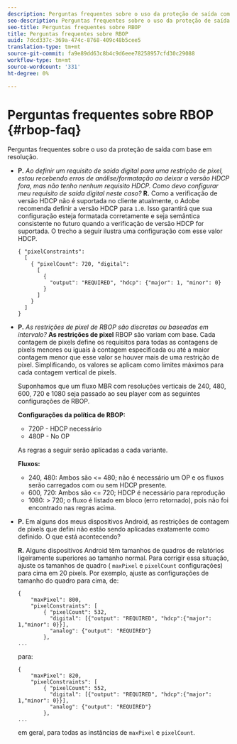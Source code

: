 ```yaml
---
description: Perguntas frequentes sobre o uso da proteção de saída com base em resolução.
seo-description: Perguntas frequentes sobre o uso da proteção de saída com base em resolução.
seo-title: Perguntas frequentes sobre RBOP
title: Perguntas frequentes sobre RBOP
uuid: 7dcd337c-369a-474c-8768-409c48b5cee5
translation-type: tm+mt
source-git-commit: fa9e89dd63c8b4c9d6eee78258957cfd30c29088
workflow-type: tm+mt
source-wordcount: '331'
ht-degree: 0%

---
```



# Perguntas frequentes sobre RBOP {#rbop-faq}

Perguntas frequentes sobre o uso da proteção de saída com base em resolução.

* **P.** *Ao definir um requisito de saída digital para uma restrição de pixel, estou recebendo erros de análise/formatação ao deixar a versão HDCP fora, mas não tenho nenhum requisito HDCP. Como devo configurar meu requisito de saída digital neste caso?* **R.** Como a verificação de versão HDCP não é suportada no cliente atualmente, o Adobe recomenda definir a versão HDCP para  `1.0`. Isso garantirá que sua configuração esteja formatada corretamente e seja semântica consistente no futuro quando a verificação de versão HDCP for suportada. O trecho a seguir ilustra uma configuração com esse valor HDCP.

   ```
   { "pixelConstraints":  
     [  
       { "pixelCount": 720, "digital":  
         [  
           {  
             "output": "REQUIRED", "hdcp": {"major": 1, "minor": 0}  
           }  
         ]  
       }  
     ]  
   }
   ```

* **P.** *As restrições de pixel de RBOP são discretas ou baseadas em intervalo?* **As restrições de pixel** RBOP são variam com base. Cada contagem de pixels define os requisitos para todas as contagens de pixels menores ou iguais à contagem especificada ou até a maior contagem menor que esse valor se houver mais de uma restrição de pixel. Simplificando, os valores se aplicam como limites máximos para cada contagem vertical de pixels.

   Suponhamos que um fluxo MBR com resoluções verticais de 240, 480, 600, 720 e 1080 seja passado ao seu player com as seguintes configurações de RBOP.

   **Configurações da política de RBOP:**

   * 720P - HDCP necessário
   * 480P - No OP

   As regras a seguir serão aplicadas a cada variante.

   **Fluxos:**

   * 240, 480: Ambos são &lt;= 480; não é necessário um OP e os fluxos serão carregados com ou sem HDCP presente.
   * 600, 720: Ambos são &lt;= 720; HDCP é necessário para reprodução
   * 1080: > 720; o fluxo é listado em bloco (erro retornado), pois não foi encontrado nas regras acima.


* **P.** Em alguns dos meus dispositivos Android, as restrições de contagem de pixels que defini não estão sendo aplicadas exatamente como definido. O que está acontecendo?

   **R.** Alguns dispositivos Android têm tamanhos de quadros de relatórios ligeiramente superiores ao tamanho normal. Para corrigir essa situação, ajuste os tamanhos de quadro ( `maxPixel` e `pixelCount` configurações) para cima em 20 pixels. Por exemplo, ajuste as configurações de tamanho do quadro para cima, de:

   ```
   { 
       "maxPixel": 800, 
       "pixelConstraints": [ 
           { "pixelCount": 532, 
             "digital": [{"output": "REQUIRED", "hdcp":{"major": 1,"minor": 0}}], 
             "analog": {"output": "REQUIRED"} 
           }, 
   ... 
   ```

   para:

   ```
   { 
       "maxPixel": 820, 
       "pixelConstraints": [ 
           { "pixelCount": 552, 
             "digital": [{"output": "REQUIRED", "hdcp":{"major": 1,"minor": 0}}], 
             "analog": {"output": "REQUIRED"} 
           }, 
   ... 
   ```

   em geral, para todas as instâncias de `maxPixel` e `pixelCount`.

